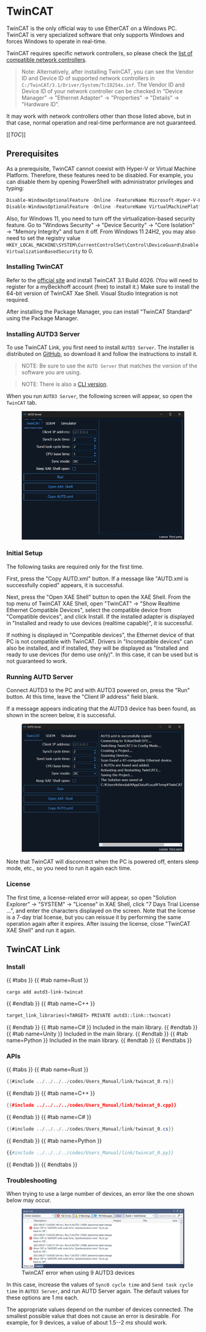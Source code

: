 # TwinCAT

TwinCAT is the only official way to use EtherCAT on a Windows PC.
TwinCAT is very specialized software that only supports Windows and forces Windows to operate in real-time.

TwinCAT requires specific network controllers, so please check the [list of compatible network controllers](https://infosys.beckhoff.com/english.php?content=../content/1033/tc3_overview/9309844363.html&id=).

> Note: Alternatively, after installing TwinCAT, you can see the Vendor ID and Device ID of supported network controllers in `C:/TwinCAT/3.1/Driver/System/TcI8254x.inf`. The Vendor ID and Device ID of your network controller can be checked in "Device Manager" → "Ethernet Adapter" → "Properties" → "Details" → "Hardware ID".

It may work with network controllers other than those listed above, but in that case, normal operation and real-time performance are not guaranteed.

[[_TOC_]]

## Prerequisites

As a prerequisite, TwinCAT cannot coexist with Hyper-V or Virtual Machine Platform.
Therefore, these features need to be disabled.
For example, you can disable them by opening PowerShell with administrator privileges and typing:

```PowerShell
Disable-WindowsOptionalFeature -Online -FeatureName Microsoft-Hyper-V-Hypervisor
Disable-WindowsOptionalFeature -Online -FeatureName VirtualMachinePlatform
```

Also, for Windows 11, you need to turn off the virtualization-based security feature.
Go to "Windows Security" → "Device Security" → "Core Isolation" → "Memory Integrity" and turn it off.
From Windows 11 24H2, you may also need to set the registry value `HKEY_LOCAL_MACHINE\SYSTEM\CurrentControlSet\Control\DeviceGuard\EnableVirtualizationBasedSecurity` to 0.

### Installing TwinCAT

Refer to the [official site](https://infosys.beckhoff.com/content/1033/tc3_installation/15698617995.html?id=7523796010185393366) and install TwinCAT 3.1 Build 4026.
(You will need to register for a myBeckhoff account (free) to install it.)
Make sure to install the 64-bit version of TwinCAT Xae Shell.
Visual Studio Integration is not required.

After installing the Package Manager, you can install "TwinCAT Standard" using the Package Manager.

### Installing AUTD3 Server

To use TwinCAT Link, you first need to install `AUTD3 Server`.
The installer is distributed on [GitHub](https://github.com/shinolab/autd3-server), so download it and follow the instructions to install it.

> NOTE: Be sure to use the `AUTD Server` that matches the version of the software you are using.

> NOTE: There is also a [CLI version](https://github.com/shinolab/TwinCATAUTDServer/releases).

When you run `AUTD3 Server`, the following screen will appear, so open the `TwinCAT` tab.

<figure>
  <img src="../../../fig/Users_Manual/autdserver_twincat.jpg"/>
</figure>

### Initial Setup

The following tasks are required only for the first time.

First, press the "Copy AUTD.xml" button.
If a message like "AUTD.xml is successfully copied" appears, it is successful.

Next, press the "Open XAE Shell" button to open the XAE Shell.
From the top menu of TwinCAT XAE Shell, open "TwinCAT" → "Show Realtime Ethernet Compatible Devices", select the compatible device from "Compatible devices", and click Install.
If the installed adapter is displayed in "Installed and ready to use devices (realtime capable)", it is successful.

If nothing is displayed in "Compatible devices", the Ethernet device of that PC is not compatible with TwinCAT.
Drivers in "Incompatible devices" can also be installed, and if installed, they will be displayed as "Installed and ready to use devices (for demo use only)".
In this case, it can be used but is not guaranteed to work.

### Running AUTD Server

Connect AUTD3 to the PC and with AUTD3 powered on, press the "Run" button.
At this time, leave the "Client IP address" field blank.

If a message appears indicating that the AUTD3 device has been found, as shown in the screen below, it is successful.

<figure>
  <img src="../../../fig/Users_Manual/autdserver_twincat_run.jpg"/>
</figure>

Note that TwinCAT will disconnect when the PC is powered off, enters sleep mode, etc., so you need to run it again each time.

### License

The first time, a license-related error will appear, so open "Solution Explorer" → "SYSTEM" → "License" in XAE Shell, click "7 Days Trial License ...", and enter the characters displayed on the screen.
Note that the license is a 7-day trial license, but you can reissue it by performing the same operation again after it expires.
After issuing the license, close "TwinCAT XAE Shell" and run it again.

## TwinCAT Link

### Install

{{ #tabs }}
{{ #tab name=Rust }}
```shell
cargo add autd3-link-twincat
```
{{ #endtab }}
{{ #tab name=C++ }}
```cpp,name=CMakeLists.txt
target_link_libraries(<TARGET> PRIVATE autd3::link::twincat)
```
{{ #endtab }}
{{ #tab name=C# }}
Included in the main library.
{{ #endtab }}
{{ #tab name=Unity }}
Included in the main library.
{{ #endtab }}
{{ #tab name=Python }}
Included in the main library.
{{ #endtab }}
{{ #endtabs }}

### APIs

{{ #tabs }}
{{ #tab name=Rust }}
```rust
{{#include ../../../../codes/Users_Manual/link/twincat_0.rs}}
```
{{ #endtab }}
{{ #tab name=C++ }}
```cpp
{{#include ../../../../codes/Users_Manual/link/twincat_0.cpp}}
```
{{ #endtab }}
{{ #tab name=C# }}
```cs
{{#include ../../../../codes/Users_Manual/link/twincat_0.cs}}
```
{{ #endtab }}
{{ #tab name=Python }}
```python
{{#include ../../../../codes/Users_Manual/link/twincat_0.py}}
```
{{ #endtab }}
{{ #endtabs }}

### Troubleshooting

When trying to use a large number of devices, an error like the one shown below may occur.

<figure>
  <img src="../../../fig/Users_Manual/tcerror.jpg"/>
  <figcaption>TwinCAT error when using 9 AUTD3 devices</figcaption>
</figure>

In this case, increase the values of `Sync0 cycle time` and `Send task cycle time` in `AUTD3 Server`, and run AUTD Server again.
The default values for these options are $\SI{1}{ms}$ each.

The appropriate values depend on the number of devices connected.
The smallest possible value that does not cause an error is desirable.
For example, for 9 devices, a value of about $1.5$--$\SI{2}{ms}$ should work.
